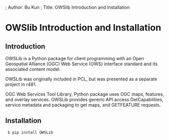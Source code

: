 ; Author: Bu Kun
; Title: OWSlib Introduction and Installation


# OWSlib Introduction and Installation


## Introduction


OWSLib is a Python package for client programming with an Open Geospatial Alliance (OGC) Web Service (OWS) interface standard and its associated content model.

OWSLib was originally included in PCL, but was presented as a separate project in r481.

OGC Web Services Tool Library, Python package uses OGC maps, features, and overlay services.
OWSLib provides generic API access GetCapabilities, service metadata and packaging to get maps, and GETFEATURE requests.

## Installation

     $ pip install OWSLib